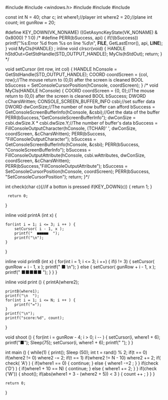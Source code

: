 #include <algorithm>
#include <windows.h>
#include <cstring>
#include <cstdio>
#include <cmath>
 
const int N = 40;
char c;
int where1;//player
int where2 = 20;//plane
int count;
int gunRow = 20;

 
#define KEY_DOWN(VK_NONAME) ((GetAsyncKeyState(VK_NONAME) & 0x8000) ? 1:0)
/*
#define PERR(bSuccess, api) {
    if(!(bSuccess)) 
	    printf("%s:Error %d from %s on line %d\n", __FILE__, GetLastError(), api, __LINE__);
	}
    void MyCls(HANDLE) ;
    inline void clrscr(void) {
    HANDLE hStdOut=GetStdHandle(STD_OUTPUT_HANDLE);
    MyCls(hStdOut);
    return;
}
*/

void setCursor (int row, int col) {
    HANDLE hConsole = GetStdHandle(STD_OUTPUT_HANDLE);
    COORD coordScreen = {col, row};//The mouse return to (0,0) after the screen is cleaned
    BOOL bSuccess = SetConsoleCursorPosition(hConsole, coordScreen);
} 
 /*
void MyCls(HANDLE hConsole) {
	COORD coordScreen = {0, 0};//The mouse return to (0,0) after the screen is cleaned
	BOOL bSuccess;
	DWORD cCharsWritten;
	CONSOLE_SCREEN_BUFFER_INFO csbi;//set suffer data
	DWORD dwConSize;//The number of now buffer can afford
	bSuccess = GetConsoleScreenBufferInfo(hConsole, &csbi);//Get the data of the buffer
	PERR(bSuccess,"GetConsoleScreenBufferInfo");
	dwConSize = csbi.dwSize.X * csbi.dwSize.Y;//The number of buffer's data
	bSuccess = FillConsoleOutputCharacter(hConsole, (TCHAR)' ', dwConSize, coordScreen, &cCharsWritten);
	PERR(bSuccess, "FillConsoleOutputCharacter");
	bSuccess = GetConsoleScreenBufferInfo(hConsole,  &csbi);
	PERR(bSuccess, "ConsoleScreenBufferInfo");
	bSuccess = FillConsoleOutputAttribute(hConsole, csbi.wAttributes, dwConSize, coordScreen, &cCharsWritten);
	PERR(bSuccess,"FillConsoleOutputAttribute"); 
	bSuccess = SetConsoleCursorPosition(hConsole, coordScreen);
	PERR(bSuccess, "SetConsoleCursorPosition");
	return;
}*/
 
int check(char c){//if a botton is pressed
	if(KEY_DOWN(c)) {
	    return 1;
    }
	 
	 return 0;
}


inline void printA (int x) {

	for(int i = 1; i <= 3; i ++ ) {
		setCursor( i - 1, x );
		printf("  ■■■■■  ");
		printf("\n");
	}
}

inline void printB (int x) {
	for(int i = 1; i <= 3; i ++) {
		if(i != 3) {
    	    setCursor( gunRow + i - 1, x );
			printf("      ■ \n");
		}
		else {
    	    setCursor( gunRow + i - 1, x );
			printf("  ■■■■■ ");
		}
	}
}

inline void print () {
	printA(where2);
    
	printB(where1);
	printf("\n  ");
	for(int i = 1; i <= N; i ++ ) {
		printf("=");
	}
	printf("\n");
	printf("score:%d", count);
}

void shoot () {
	for(int i = gunRow - 4; i > 0; i -- ) {
	    setCursor(i, where1 + 6);
	    printf("■");
	    Sleep(75);
	    setCursor(i, where1 + 6);
	    printf("  ");
    }
}

int main () {
    while(1) {
		print();
		Sleep (50);
    	int t = rand() % 2;
    	if(t == 0) if(where2 != 0) where2 -= 2;
    	if(t == 1) if(where2 != N - 10) where2 += 2;
    	if( check( 'A') ) {
    		if(where1 == 0) {
    			continue;
			}
			else {
				where1 -=2 ;
			}
		}
    	if(check ('D') ) {
    		if(where1 + 10 == N) {
    			continue;
			}
			else {
				where1 += 2;
			}
		}
		if(check ('W')) {
			shoot();
			if(abs(where1 + 3 - (where2 + 5)) < 3 ) {
				count ++ ;
			}
		}
	}

	return 0;
}
